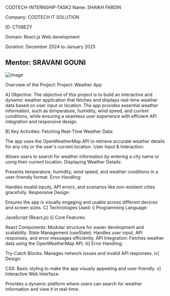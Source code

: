 CODTECH-INTERNSHIP-TASK2
Name: SHAIKH FARDIN

Company: CODTECH IT SOLUTION

ID: CT08EZY

Domain: React.js Web development

Duration: December 2024 to January 2025

Mentor: SRAVANI GOUNI
-----------------------------------------------------------------

![image](https://github.com/user-attachments/assets/21d4ca68-7cd8-4138-aca7-ded3cc72ec53)


Overview of the Project:
Project: Weather App

A] Objective:
The objective of this project is to build an interactive and dynamic weather application that fetches and displays real-time weather data based on user input or location. The app provides essential weather information, such as temperature, humidity, wind speed, and current conditions, while ensuring a seamless user experience with efficient API integration and responsive design.

B] Key Activities:
Fetching Real-Time Weather Data:

The app uses the OpenWeatherMap API to retrieve accurate weather details for any city or the user's current location.
User Input & Interaction:

Allows users to search for weather information by entering a city name or using their current location.
Displaying Weather Details:

Presents temperature, humidity, wind speed, and weather conditions in a user-friendly format.
Error Handling:

Handles invalid inputs, API errors, and scenarios like non-existent cities gracefully.
Responsive Design:

Ensures the app is visually engaging and usable across different devices and screen sizes.
C] Technologies Used:
i] Programming Language:

JavaScript (React.js)
ii] Core Features:

React Components: Modular structure for easier development and scalability.
State Management (useState): Handles user input, API responses, and error messages efficiently.
API Integration: Fetches weather data using the OpenWeatherMap API.
iii] Error Handling:

Try-Catch Blocks: Manages network issues and invalid API responses.
iv] Design:

CSS: Basic styling to make the app visually appealing and user-friendly.
v] Interactive Web Interface:

Provides a dynamic platform where users can search for weather information and view it in real-time.
